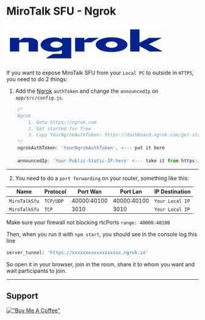 # MiroTalk SFU - Ngrok

![ngrok](../public/images/ngrok.png)

If you want to expose MiroTalk SFU from your `Local PC` to outside in `HTTPS`, you need to do 2 things:

1. Add the [Ngrok](https://ngrok.com) `authToken` and change the `announcedIp` on `app/src/config.js`.

```js
    /*
    Ngrok
        1. Goto https://ngrok.com
        2. Get started for free
        3. Copy YourNgrokAuthToken: https://dashboard.ngrok.com/get-started/your-authtoken
    */
    ngrokAuthToken: 'YourNgrokAuthToken', <--- put it here

    announcedIp: 'Your-Public-Static-IP-here' <--- take it from https://api.ipify.org
```

---

2. You need to do a `port forwarding` on your router, something like this:

| Name          | Protocol  | Port Wan    | Port Lan    | IP Destination  |
| ------------- | --------- | ----------- | ----------- | --------------- |
| `MiroTalkSfu` | `TCP/UDP` | 40000:40100 | 40000:40100 | `Your Local IP` |
| `MiroTalkSfu` | `TCP`     | 3010        | 3010        | `Your Local IP` |

Make sure your firewall not blocking rtcPorts `range: 40000:40100`

Then, when you run it with `npm start`, you should see in the console log this line

```bash
server_tunnel: 'https://xxxxxxxxxxxxxxxxxx.ngrok.io'
```

So open it in your browser, join in the room, share it to whom you want and wait participants to join.

---

## Support

[!["Buy Me A Coffee"](https://www.buymeacoffee.com/assets/img/custom_images/orange_img.png)](https://www.buymeacoffee.com/mirotalk/mirotalk-sfu-free-video-calls-messaging-screen-sharing-recording)
